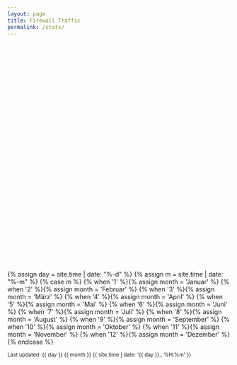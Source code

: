 ```yaml
---
layout: page
title: Firewall Traffic
permalink: /stats/
---
```


<script type="text/javascript" src="https://www.google.com/jsapi"></script>
<script type="text/javascript">
      google.load("visualization", "1.1", {packages:["bar"]});
      google.setOnLoadCallback(drawChart);
      function drawChart() {
                        var data = google.visualization.arrayToDataTable([
          ['Day', 'Traffic In [GB]', 'Traffic Out [GB]'],
{% for t in site.data.traffic %}['{{ t.logday }}', {{ t.gb_in | round: 2 }}, {{ t.gb_out | round: 2 }}], {% endfor %}
          ]);

        var options = {
          chart: {
            title: 'Daily Traffic'
          },
          isStacked: true,
          animation: {
            startup: true
          },
          bars: 'horizontal' // Required for Material Bar Charts.
        };

        var chart = new google.charts.Bar(document.getElementById('barchart_material'));

        chart.draw(data, options);
      }
    </script>

<div id="barchart_material" style="width: 900px; height: 500px;"></div>

{% assign day = site.time | date: "%-d" %}
{% assign m = site.time | date: "%-m" %}
{% case m %}
  {% when '1' %}{% assign month = 'Januar' %}
  {% when '2' %}{% assign month = 'Februar' %}
  {% when '3' %}{% assign month = 'M&auml;rz' %}
  {% when '4' %}{% assign month = 'April' %}
  {% when '5' %}{% assign month = 'Mai' %}
  {% when '6' %}{% assign month = 'Juni' %}
  {% when '7' %}{% assign month = 'Juli' %}
  {% when '8' %}{% assign month = 'August' %}
  {% when '9' %}{% assign month = 'September' %}
  {% when '10' %}{% assign month = 'Oktober' %}
  {% when '11' %}{% assign month = 'November' %}
  {% when '12' %}{% assign month = 'Dezember' %}
{% endcase %}

<small>Last updated: {{ day }} {{ month }} {{ site.time | date: '{{ day }}., %H:%m' }} </small>


